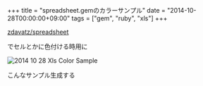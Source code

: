 +++
title = "spreadsheet.gemのカラーサンプル"
date = "2014-10-28T00:00:00+09:00"
tags = ["gem", "ruby", "xls"]
+++

[zdavatz/spreadsheet](https://github.com/zdavatz/spreadsheet) 

でセルとかに色付ける時用に

![2014 10 28 Xls Color Sample](/images/2014-10-28-xls-color-sample.png)

こんなサンプル生成する

<script src="https://gist.github.com/milligramme/bf736637378c719cd23a.js"></script>

